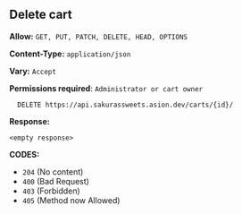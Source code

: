 ## Delete cart

**Allow:** `GET, PUT, PATCH, DELETE, HEAD, OPTIONS`

**Content-Type:** `application/json`

**Vary:** `Accept`

**Permissions required**: `Administrator or cart owner`

```
  DELETE https://api.sakurassweets.asion.dev/carts/{id}/
```

**Response:**

```
<empty response>
```

**CODES:**

- `204` (No content)
- `400` (Bad Request)
- `403` (Forbidden)
- `405` (Method now Allowed)

